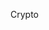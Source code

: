 Crypto
<script type="module">
  // Generate 32 random bytes and convert to base64
  const array = new Uint8Array(32);
  crypto.getRandomValues(array);

  // Convert to base64
  const base64 = btoa(String.fromCharCode(...array));
  console.log(base64);
</script>